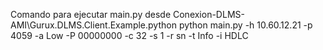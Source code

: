 Comando para ejecutar main.py desde Conexion-DLMS-AMI\Gurux.DLMS.Client.Example.python
python main.py -h 10.60.12.21 -p 4059 -a Low -P 00000000 -c 32 -s 1 -r sn -t Info -i HDLC
